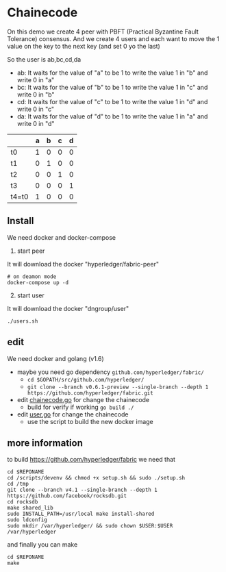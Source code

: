# Chainecode

On this demo we create 4 peer with PBFT (Practical Byzantine Fault Tolerance) consensus. And we create 4 users and each want to move the 1 value on the key to the next key (and set 0 yo the last)

So the user is ab,bc,cd,da
 - ab: It waits for the value of "a" to be 1 to write the value 1 in "b" and write 0 in "a"
 - bc: It waits for the value of "b" to be 1 to write the value 1 in "c" and write 0 in "b"
 - cd: It waits for the value of "c" to be 1 to write the value 1 in "d" and write 0 in "c"
 - da: It waits for the value of "d" to be 1 to write the value 1 in "a" and write 0 in "d"
 
|       | a | b | c | d |
|-------|---|---|---|---|
| t0    | 1 | 0 | 0 | 0 |
| t1    | 0 | 1 | 0 | 0 |
| t2    | 0 | 0 | 1 | 0 |
| t3    | 0 | 0 | 0 | 1 |
| t4=t0 | 1 | 0 | 0 | 0 |

## Install

 We need docker and docker-compose 
 
   1. start peer
   
   It will download the docker "hyperledger/fabric-peer"
   ```
   # on deamon mode
   docker-compose up -d 
   ```
   
   2. start user
   
   It will download the docker "dngroup/user"
   ```
   ./users.sh
   ```
   
## edit

  We need docker and golang (v1.6)
   
   - maybe you need go dependency `github.com/hyperledger/fabric/`
        - `cd $GOPATH/src/github.com/hyperledger/`
        - `git clone --branch v0.6.1-preview --single-branch --depth 1 https://github.com/hyperledger/fabric.git`
   - edit [chainecode.go](/chainecode/chainecode.go) for change the chainecode
        - build for verify if working    `go build ./`
   - edit [user.go](/user/user.go) for change the chainecode
        - use the script to build the new docker image
        
   
## more information 

 to build https://github.com/hyperledger/fabric we need that
  
  ```
  cd $REPONAME
  cd /scripts/devenv && chmod +x setup.sh && sudo ./setup.sh
  cd /tmp
  git clone --branch v4.1 --single-branch --depth 1 https://github.com/facebook/rocksdb.git
  cd rocksdb
  make shared_lib
  sudo INSTALL_PATH=/usr/local make install-shared
  sudo ldconfig
  sudo mkdir /var/hyperledger/ && sudo chown $USER:$USER /var/hyperledger
  ```
  and finally you can make 
  ```
  cd $REPONAME
  make
  ```